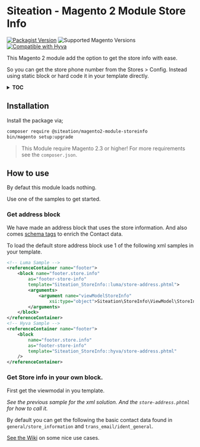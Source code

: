 # Siteation - Magento 2 Module Store Info

[![Packagist Version](https://img.shields.io/packagist/v/siteation/magento2-module-storeinfo)](https://packagist.org/packages/siteation/magento2-module-storeinfo)
![Supported Magento Versions](https://img.shields.io/badge/magento-%202.3_|_2.4-brightgreen.svg?logo=magento&longCache=true)
[![Compatible with Hyva](https://img.shields.io/badge/Compatible_with-Hyva-3df0af.svg?longCache=true)](https://hyva.io/)

This Magento 2 module add the option to get the store info with ease.

So you can get the store phone number from the Stores > Config.
Instead using static block or hard code it in your template directly.

<details><summary><strong>TOC</strong></summary>

- [Installation](#installation)
- [How to use](#how-to-use)
  - [Get address block](#get-address-block)
  - [Get Store info in your own block.](#get-store-info-in-your-own-block)

</details>

## Installation

Install the package via;

```bash
composer require @siteation/magento2-module-storeinfo
bin/magento setup:upgrade
```

> This Module require Magento 2.3 or higher!
> For more requirements see the `composer.json`.

## How to use

By defaut this module loads nothing.

Use one of the samples to get started.

### Get address block

We have made an address block that uses the store information.
And also comes [schema tags](https://schema.org/) to enrich the Contact data.

To load the default store address block use 1 of the following xml samples
in your template.

```xml
<!-- Luma Sample -->
<referenceContainer name="footer">
    <block name="footer.store.info"
        as="footer-store-info"
        template="Siteation_StoreInfo::luma/store-address.phtml">
        <arguments>
            <argument name="viewModelStoreInfo" 
                xsi:type="object">Siteation\StoreInfo\ViewModel\StoreInfo</argument>
        </arguments>
    </block>
</referenceContainer>
<!-- Hyva Sample -->
<referenceContainer name="footer">
    <block
        name="footer.store.info"
        as="footer-store-info"
        template="Siteation_StoreInfo::hyva/store-address.phtml"
    />
</referenceContainer>
```

### Get Store info in your own block.

First get the viewmodal in you template.

_See the previous sample for the xml solution._
_And the `store-address.phtml` for how to call it._

By default you can get the following the basic contact data
found in `general/store_information` and `trans_email/ident_general`.

[See the Wiki](https://github.com/Siteation/magento2-module-storeinfo/wiki)
on some nice use cases.
